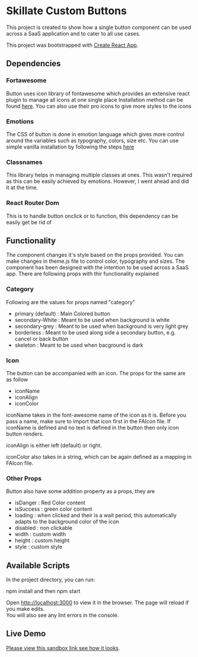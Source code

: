 # Skillate Custom Buttons

This project is created to show how a single button component can be used across a SaaS application and to cater to all use cases.

This project was bootstrapped with [Create React App](https://github.com/facebook/create-react-app).

## Dependencies

### Fortawesome
Button uses icon library of fontawesome which provides an extensive react plugin to manage all icons at one single place
Installation method can be found [here](https://fontawesome.com/how-to-use/on-the-web/using-with/react).
You can also use their pro icons to give more styles to the icons

### Emotions
The CSS of button is done in emotion language which gives more control around the variables such as typography, colors, size etc. You can use simple vanilla installation by following the steps [here](https://emotion.sh/docs/emotion#global-styles)

### Classnames
This library helps in managing multiple classes at ones. This wasn't required as this can be easily achieved by emotions. However, I went ahead and did it at the time. 

### React Router Dom
This is to handle button onclick or to function, this dependency can be easily get be rid of

## Functionality
The component changes it's style based on the props provided. You can make changes in theme.js file to control color, typography and sizes. The component has been designed with the intention to be used across a SaaS app. There are following props with thir functionality explained

### Category
Following are the values for props named "category"
* primary (default) : Main Colored button
* secondary-White : Meant to be used when background is white 
* secondary-grey : Meant to be used when background is very light grey
* borderless : Meant to be used along side a secondary button, e.g. cancel or back button
* skeleton : Meant to be used when bacground is dark

### Icon
The button can be accompanied with an icon. The props for the same are as follow 
* iconName  
* iconAlign
* iconColor

iconName takes in the font-awesome name of the icon as it is. Before you pass a name, make sure to import that icon first in the FAIcon file. If iconName is defined and no text is defined in the button then only icon button renders.

iconAlign is either left (default) or right.

iconColor also takes in a string, which can be again defined as a mapping in FAIcon file.

### Other Props
Button also have some addition property as a props, they are
* isDanger : Red Color content
* isSuccess : green color content
* loading : when clicked and their is a wait period, this automatically adapts to the background color of the icon
* disabled : non clickable
* width : custom width
* height : custom height
* style : custom style



## Available Scripts

In the project directory, you can run:

npm install and then npm start

Open [http://localhost:3000](http://localhost:3000) to view it in the browser.
The page will reload if you make edits.<br />
You will also see any lint errors in the console.

## Live Demo
[Please view this sandbox link see how it looks](https://codesandbox.io/s/beautiful-napier-i38nu).



